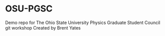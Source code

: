# OSU-PGSC
Demo repo for The Ohio State University Physics Graduate Student Council git workshop
Created by Brent Yates
